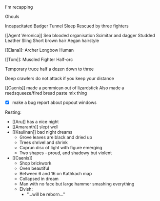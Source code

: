 I'm recapping

Ghouls

Incapacitated
Badger
Tunnel 
Sleep
Rescued by three fighters

[[Agent Veronica]]
	Sea blooded organisation
	Scimitar and dagger
	Studded Leather
	Sling
	Short brown hair
	Aegan hairstyle

[[Elana]]:
	Archer 
	Longbow
	Human

[[Tom]]:
	Muscled
	Fighter 
	Half-orc



Temporary truce 
half a dozen down to three

Deep crawlers do not attack if you keep your distance


[[Caenis]] made a pemmican out of lizardstick
	Also made a reedsqueeze/fired bread paste mix thing

- [x] make a bug report about popout windows


Resting:
- [[Aru]] has a nice night
- [[Amaranth]] slept well
- [[Kaulinan]] bad night dreams
	- Grove leaves are black and dried up
	- Trees shrivel and shrink
	- Coprun disc of light with figure emerging
	- Two shapes - proud, and shadowy but violent
- [[Caenis]]
	- Shop brickwork
	- Oven beautiful
	- Between 6 and 16 on Kathkach map
	- Collapsed in dream
	- Man with no face but large hammer smashing everything 
	- Elvish:
		- "...will be reborn..."









